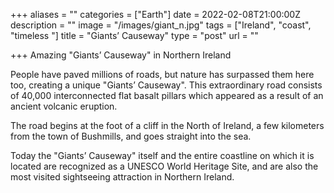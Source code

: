 +++
aliases = ""
categories = ["Earth"]
date = 2022-02-08T21:00:00Z
description = ""
image = "/images/giant_n.jpg"
tags = ["Ireland", "coast", "timeless "]
title = "Giants’ Causeway"
type = "post"
url = ""

+++
Amazing "Giants’ Causeway" in Northern Ireland  
  
People have paved millions of roads, but nature has surpassed them here too, creating a unique "Giants’ Causeway". This extraordinary road consists of 40,000 interconnected flat basalt pillars which appeared as a result of an ancient volcanic eruption.  
  
The road begins at the foot of a cliff in the North of Ireland, a few kilometers from the town of Bushmills, and goes straight into the sea.  
  
Today the "Giants’ Causeway" itself and the entire coastline on which it is located are recognized as a UNESCO World Heritage Site, and are also the most visited sightseeing attraction in Northern Ireland.